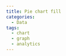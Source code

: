```yaml
---
title: Pie chart fill
categories:
  - Data
tags:
  - chart
  - graph
  - analytics
---
```

